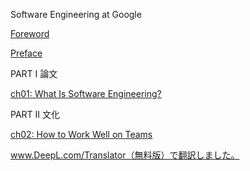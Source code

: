 Software Engineering at Google

[Foreword](Foreword.md)

[Preface](Preface.md)

PART I 論文

[ch01: What Is Software Engineering?](docs/CHAPTER%2001.md)

PART II 文化

[ch02: How to Work Well on Teams](docs/CHAPTER%2002.md)

www.DeepL.com/Translator（無料版）で翻訳しました。
